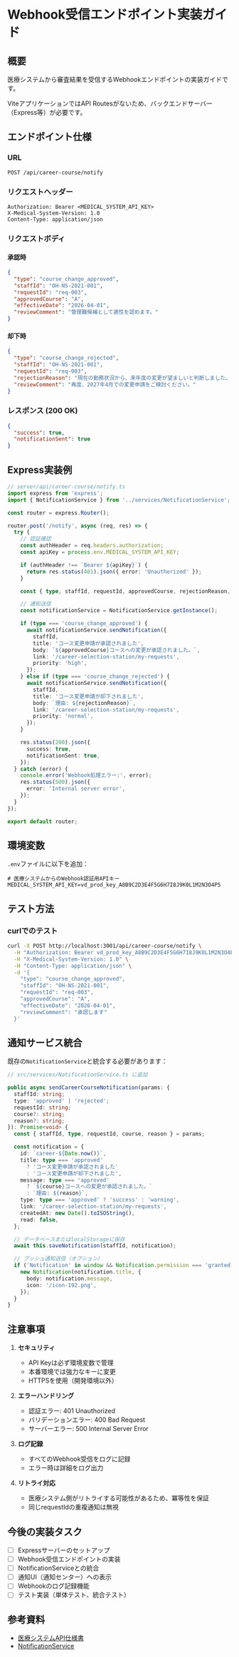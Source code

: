 # Webhook受信エンドポイント実装ガイド

## 概要
医療システムから審査結果を受信するWebhookエンドポイントの実装ガイドです。

ViteアプリケーションではAPI Routesがないため、バックエンドサーバー（Express等）が必要です。

## エンドポイント仕様

### URL
```
POST /api/career-course/notify
```

### リクエストヘッダー
```http
Authorization: Bearer <MEDICAL_SYSTEM_API_KEY>
X-Medical-System-Version: 1.0
Content-Type: application/json
```

### リクエストボディ

#### 承認時
```json
{
  "type": "course_change_approved",
  "staffId": "OH-NS-2021-001",
  "requestId": "req-003",
  "approvedCourse": "A",
  "effectiveDate": "2026-04-01",
  "reviewComment": "管理職候補として適性を認めます。"
}
```

#### 却下時
```json
{
  "type": "course_change_rejected",
  "staffId": "OH-NS-2021-001",
  "requestId": "req-003",
  "rejectionReason": "現在の勤務状況から、来年度の変更が望ましいと判断しました。",
  "reviewComment": "再度、2027年4月での変更申請をご検討ください。"
}
```

### レスポンス (200 OK)
```json
{
  "success": true,
  "notificationSent": true
}
```

## Express実装例

```typescript
// server/api/career-course/notify.ts
import express from 'express';
import { NotificationService } from '../services/NotificationService';

const router = express.Router();

router.post('/notify', async (req, res) => {
  try {
    // 認証確認
    const authHeader = req.headers.authorization;
    const apiKey = process.env.MEDICAL_SYSTEM_API_KEY;

    if (authHeader !== `Bearer ${apiKey}`) {
      return res.status(401).json({ error: 'Unauthorized' });
    }

    const { type, staffId, requestId, approvedCourse, rejectionReason, reviewComment } = req.body;

    // 通知送信
    const notificationService = NotificationService.getInstance();

    if (type === 'course_change_approved') {
      await notificationService.sendNotification({
        staffId,
        title: 'コース変更申請が承認されました',
        body: `${approvedCourse}コースへの変更が承認されました。`,
        link: '/career-selection-station/my-requests',
        priority: 'high',
      });
    } else if (type === 'course_change_rejected') {
      await notificationService.sendNotification({
        staffId,
        title: 'コース変更申請が却下されました',
        body: `理由: ${rejectionReason}`,
        link: '/career-selection-station/my-requests',
        priority: 'normal',
      });
    }

    res.status(200).json({
      success: true,
      notificationSent: true,
    });
  } catch (error) {
    console.error('Webhook処理エラー:', error);
    res.status(500).json({
      error: 'Internal server error',
    });
  }
});

export default router;
```

## 環境変数

`.env`ファイルに以下を追加：

```env
# 医療システムからのWebhook認証用APIキー
MEDICAL_SYSTEM_API_KEY=vd_prod_key_A8B9C2D3E4F5G6H7I8J9K0L1M2N3O4P5
```

## テスト方法

### curlでのテスト
```bash
curl -X POST http://localhost:3001/api/career-course/notify \
  -H "Authorization: Bearer vd_prod_key_A8B9C2D3E4F5G6H7I8J9K0L1M2N3O4P5" \
  -H "X-Medical-System-Version: 1.0" \
  -H "Content-Type: application/json" \
  -d '{
    "type": "course_change_approved",
    "staffId": "OH-NS-2021-001",
    "requestId": "req-003",
    "approvedCourse": "A",
    "effectiveDate": "2026-04-01",
    "reviewComment": "承認します"
  }'
```

## 通知サービス統合

既存の`NotificationService`と統合する必要があります：

```typescript
// src/services/NotificationService.ts に追加

public async sendCareerCourseNotification(params: {
  staffId: string;
  type: 'approved' | 'rejected';
  requestId: string;
  course?: string;
  reason?: string;
}): Promise<void> {
  const { staffId, type, requestId, course, reason } = params;

  const notification = {
    id: `career-${Date.now()}`,
    title: type === 'approved'
      ? 'コース変更申請が承認されました'
      : 'コース変更申請が却下されました',
    message: type === 'approved'
      ? `${course}コースへの変更が承認されました。`
      : `理由: ${reason}`,
    type: type === 'approved' ? 'success' : 'warning',
    link: '/career-selection-station/my-requests',
    createdAt: new Date().toISOString(),
    read: false,
  };

  // データベースまたはlocalStorageに保存
  await this.saveNotification(staffId, notification);

  // プッシュ通知送信（オプション）
  if ('Notification' in window && Notification.permission === 'granted') {
    new Notification(notification.title, {
      body: notification.message,
      icon: '/icon-192.png',
    });
  }
}
```

## 注意事項

1. **セキュリティ**
   - API Keyは必ず環境変数で管理
   - 本番環境では強力なキーに変更
   - HTTPSを使用（開発環境以外）

2. **エラーハンドリング**
   - 認証エラー: 401 Unauthorized
   - バリデーションエラー: 400 Bad Request
   - サーバーエラー: 500 Internal Server Error

3. **ログ記録**
   - すべてのWebhook受信をログに記録
   - エラー時は詳細をログ出力

4. **リトライ対応**
   - 医療システム側がリトライする可能性があるため、冪等性を保証
   - 同じrequestIdの重複通知は無視

## 今後の実装タスク

- [ ] Expressサーバーのセットアップ
- [ ] Webhook受信エンドポイントの実装
- [ ] NotificationServiceとの統合
- [ ] 通知UI（通知センター）への表示
- [ ] Webhookのログ記録機能
- [ ] テスト実装（単体テスト、統合テスト）

## 参考資料

- [医療システムAPI仕様書](../../../docs/Phase5_API仕様書_VoiceDrive連携.md)
- [NotificationService](../services/NotificationService.ts)
